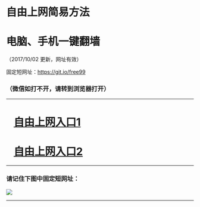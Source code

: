 ﻿# 自由上网简易方法

# 电脑、手机一键翻墙

（2017/10/02 更新，网址有效）

固定短网址：https://git.io/free99

### （微信如打不开，请转到浏览器打开）


***





# &nbsp;&nbsp; <a href="http://ft1266631744.fwtz-zhenx1001.xyz/fwqtz01.html?t=10020018404 " target="_blank">自由上网入口1</a>
# &nbsp;&nbsp; <a href="http://ft1869910023.fw-tzzhen1002.xyz/fwqtz02.html?t=100200112052 " target="_blank">自由上网入口2</a>
***

### 请记住下图中固定短网址：

<img src="https://s3-us-west-2.amazonaws.com/fwq-1001/yjfq-20170905okok.png" /> 


***

